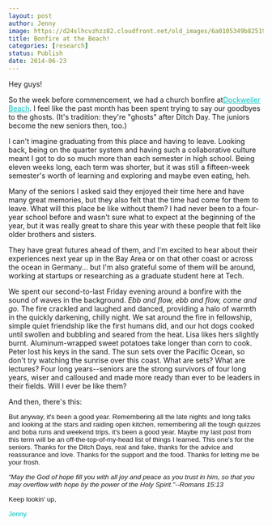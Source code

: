 ```yaml
---
layout: post
author: Jenny
image: https://d24slhcvzhzz82.cloudfront.net/old_images/6a0105349b8251970b01a73dda4a16970d.jpg
title: Bonfire at the Beach!
categories: [research]
status: Publish
date: 2014-06-23
---
```



Hey guys!

So the week before commencement, we had a church bonfire at<a href="https://www.parks.ca.gov/?page_id=617" style="color: #00bfbf;" target="_blank">Dockweiler Beach</a>. I feel like the past month has been spent trying to say our goodbyes to the ghosts. (It's tradition: they're "ghosts" after Ditch Day. The juniors become the new seniors then, too.)

I can't imagine graduating from this place and having to leave. Looking back, being on the quarter system and having such a collaborative culture meant I got to do so much more than each semester in high school. Being eleven weeks long, each term was shorter, but it was still a fifteen-week semester's worth of learning and exploring and maybe even eating, heh.

Many of the seniors I asked said they enjoyed their time here and have many great memories, but they also felt that the time had come for them to leave. What will this place be like without them? I had never been to a four-year school before and wasn't sure what to expect at the beginning of the year, but it was really great to share this year with these people that felt like older brothers and sisters.

They have great futures ahead of them, and I'm excited to hear about their experiences next year up in the Bay Area or on that other coast or across the ocean in Germany... but I'm also grateful some of them will be around, working at startups or researching as a graduate student here at Tech.

We spent our second-to-last Friday evening around a bonfire with the sound of waves in the background. *Ebb and flow, ebb and flow, come and go.* The fire crackled and laughed and danced, providing a halo of warmth in the quickly darkening, chilly night. We sat around the fire in fellowship, simple quiet friendship like the first humans did, and our hot dogs cooked until swollen and bubbling and seared from the heat. Lisa likes hers slightly burnt. Aluminum-wrapped sweet potatoes take longer than corn to cook. Peter lost his keys in the sand. The sun sets over the Pacific Ocean, so don't try watching the sunrise over this coast. What are sets? What are lectures? Four long years--seniors are the strong survivors of four long years, wiser and calloused and made more ready than ever to be leaders in their fields. Will I ever be like them?

And then, there's this:

<span style="font-family: arial, helvetica, sans-serif; font-size: 10pt; text-align: center;">But anyway, it's been a good year. Remembering all the late nights and long talks and looking at the stars and raiding open kitchen, remembering all the tough quizzes and boba runs and weekend trips, it's been a good year. Maybe my last post from this term will be an off-the-top-of-my-head list of things I learned. This one's for the seniors. Thanks for the Ditch Days, real and fake, thanks for the advice and reassurance and love. Thanks for the support and the food. Thanks for letting me be your frosh.

*<span style="font-family: arial, helvetica, sans-serif; font-size: 10pt; text-align: center;">"May the God of hope fill you with all joy and peace as you trust in him, so that you may overflow with hope by the power of the Holy Spirit."<span style="font-family: arial, helvetica, sans-serif; font-size: 10pt; text-align: center;">--Romans 15:13*

<span style="font-family: arial, helvetica, sans-serif; font-size: 10pt; text-align: center;">Keep lookin' up,

<span style="font-family: arial, helvetica, sans-serif; font-size: 10pt; text-align: center; color: #00bfbf;">Jenny.

